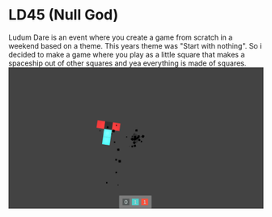 # LD45 (Null God)
 
Ludum Dare is an event where you create a game from scratch in a weekend based on a theme.
This years theme was "Start with nothing". So i decided to make a game where you play as a little square that makes a spaceship out of other squares and yea everything is made of squares.
<img src="https://github.com/JustCallMeRob/LD45/blob/master/gol.gif"/>

